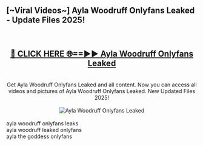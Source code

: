 <h2>[~Viral Videos~] Ayla Woodruff Onlyfans Leaked - Update Files 2025!</h2>
<br>
<div align="center">
<h2><a href="https://betterlinks.top/A2PfLJ" rel="nofollow">🔴 CLICK HERE 🌐==►► Ayla Woodruff Onlyfans Leaked</a></h2>
<br>
Get Ayla Woodruff Onlyfans Leaked and all content. Now you can access all videos and pictures of Ayla Woodruff Onlyfans Leaked. New Updated Files 2025!
<br>
<br>
<a href="https://betterlinks.top/A2PfLJ" rel="nofollow" data-target="animated-image.originalLink"><img src="https://i.ibb.co.com/WyWwxjT/player-gif2.gif" alt="Ayla Woodruff Onlyfans Leaked" style="max-width: 100%; display: inline-block;" data-target="animated-image.originalImage"></a>
</div>
<br>
ayla woodruff onlyfans leaks<br>
ayla woodruff leaked onlyfans<br>
ayla the goddess onlyfans